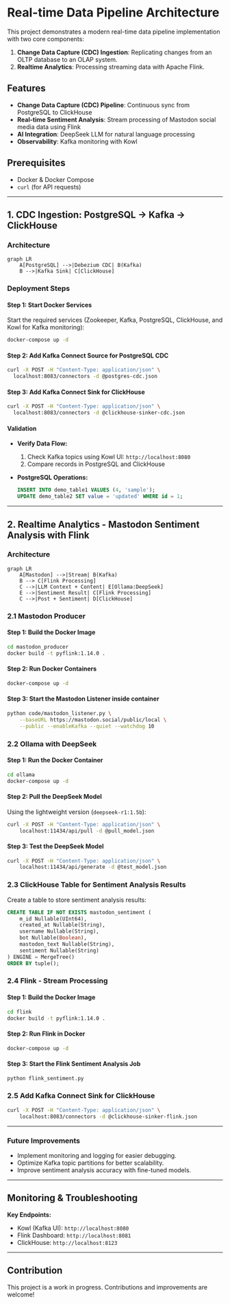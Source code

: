 # Real-time Data Pipeline Architecture

This project demonstrates a modern real-time data pipeline implementation with two core components:

1. **Change Data Capture (CDC) Ingestion**: Replicating changes from an OLTP database to an OLAP system.
2. **Realtime Analytics**: Processing streaming data with Apache Flink.

## Features
- **Change Data Capture (CDC) Pipeline**: Continuous sync from PostgreSQL to ClickHouse
- **Real-time Sentiment Analysis**: Stream processing of Mastodon social media data using Flink
- **AI Integration**: DeepSeek LLM for natural language processing
- **Observability**: Kafka monitoring with Kowl

## Prerequisites
- Docker & Docker Compose
- `curl` (for API requests)

---

## 1. CDC Ingestion: PostgreSQL → Kafka → ClickHouse

### Architecture
```mermaid
graph LR
    A[PostgreSQL] -->|Debezium CDC| B(Kafka)
    B -->|Kafka Sink| C[ClickHouse]
```

### Deployment Steps

#### Step 1: Start Docker Services
Start the required services (Zookeeper, Kafka, PostgreSQL, ClickHouse, and Kowl for Kafka monitoring):
   ```bash
   docker-compose up -d
   ```

#### Step 2: Add Kafka Connect Source for PostgreSQL CDC
   ```bash
   curl -X POST -H "Content-Type: application/json" \
     localhost:8083/connectors -d @postgres-cdc.json
   ```

#### Step 3: Add Kafka Connect Sink for ClickHouse
   ```bash
   curl -X POST -H "Content-Type: application/json" \
     localhost:8083/connectors -d @clickhouse-sinker-cdc.json
   ```

#### Validation
- **Verify Data Flow:**
  1. Check Kafka topics using Kowl UI: `http://localhost:8080`
  2. Compare records in PostgreSQL and ClickHouse

- **PostgreSQL Operations:**
   ```sql
   INSERT INTO demo_table1 VALUES (4, 'sample');
   UPDATE demo_table2 SET value = 'updated' WHERE id = 1;
   ```

---

## 2. Realtime Analytics - Mastodon Sentiment Analysis with Flink

### Architecture
```mermaid
graph LR
    A[Mastodon] -->|Stream| B(Kafka)
    B --> C[Flink Processing]
    C -->|LLM Context + Content| E[Ollama:DeepSeek]
    E -->|Sentiment Result| C[Flink Processing]
    C -->|Post + Sentiment| D[ClickHouse]
```

### 2.1 Mastodon Producer
#### Step 1: Build the Docker Image
```sh
cd mastodon_producer
docker build -t pyflink:1.14.0 .
```

#### Step 2: Run Docker Containers
```sh
docker-compose up -d
```

#### Step 3: Start the Mastodon Listener inside container
```sh
python code/mastodon_listener.py \
    --baseURL https://mastodon.social/public/local \
    --public --enableKafka --quiet --watchdog 10
```

### 2.2 Ollama with DeepSeek

#### Step 1: Run the Docker Container
```sh
cd ollama
docker-compose up -d
```

#### Step 2: Pull the DeepSeek Model
Using the lightweight version (`deepseek-r1:1.5b`):
```sh
curl -X POST -H "Content-Type: application/json" \
    localhost:11434/api/pull -d @pull_model.json
```

#### Step 3: Test the DeepSeek Model
```sh
curl -X POST -H "Content-Type: application/json" \
    localhost:11434/api/generate -d @test_model.json
```

### 2.3 ClickHouse Table for Sentiment Analysis Results

Create a table to store sentiment analysis results:
```sql
CREATE TABLE IF NOT EXISTS mastodon_sentiment (
    m_id Nullable(UInt64),
    created_at Nullable(String),
    username Nullable(String),
    bot Nullable(Boolean),
    mastodon_text Nullable(String),
    sentiment Nullable(String)
) ENGINE = MergeTree()
ORDER BY tuple();
```

### 2.4 Flink - Stream Processing

#### Step 1: Build the Docker Image
```sh
cd flink
docker build -t pyflink:1.14.0 .
```

#### Step 2: Run Flink in Docker
```sh
docker-compose up -d
```

#### Step 3: Start the Flink Sentiment Analysis Job
```sh
python flink_sentiment.py
```

### 2.5 Add Kafka Connect Sink for ClickHouse
```sh
curl -X POST -H "Content-Type: application/json" \
    localhost:8083/connectors -d @clickhouse-sinker-flink.json
```

---

### Future Improvements
- Implement monitoring and logging for easier debugging.
- Optimize Kafka topic partitions for better scalability.
- Improve sentiment analysis accuracy with fine-tuned models.

---

## Monitoring & Troubleshooting

**Key Endpoints:**
- Kowl (Kafka UI): `http://localhost:8080`
- Flink Dashboard: `http://localhost:8081`
- ClickHouse: `http://localhost:8123`

---
## Contribution

This project is a work in progress. Contributions and improvements are welcome!
